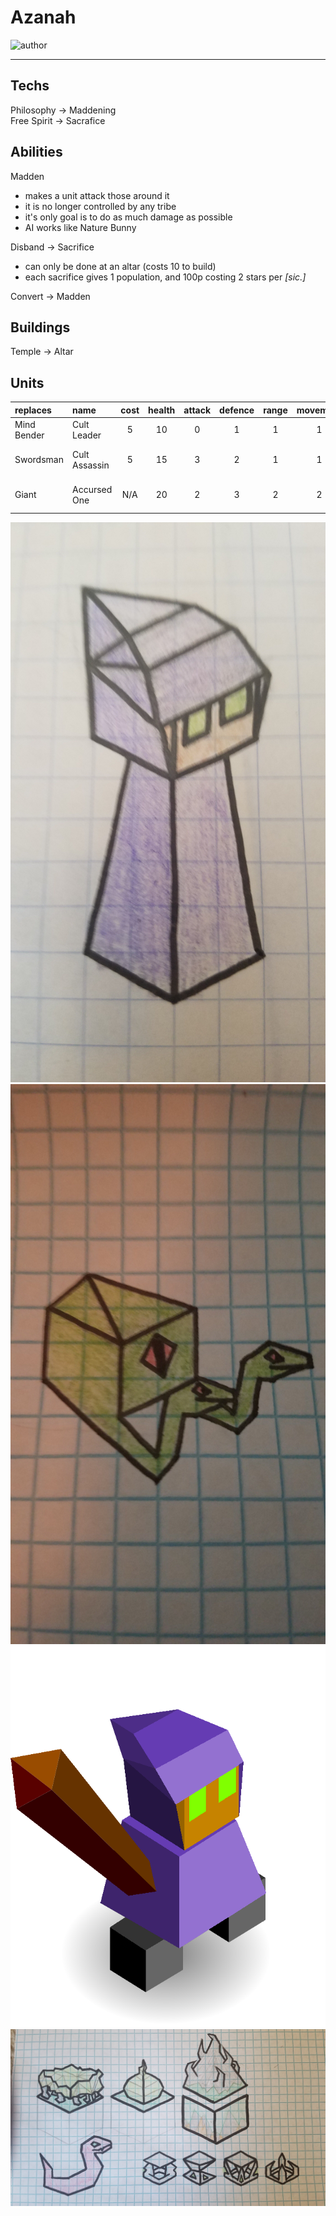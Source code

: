 # Azanah

![author](https://img.shields.io/badge/author-Twig1522%230756-%237289DA)

---

## Techs

Philosophy -> Maddening  
Free Spirit -> Sacrafice  

## Abilities

Madden

- makes a unit attack those around it  
- it is no longer controlled by any tribe
- it's only goal is to do as much damage as possible  
- AI works like Nature Bunny  

Disband -> Sacrifice

- can only be done at an altar (costs 10 to build)
- each sacrifice gives 1 population, and 100p costing 2 stars per *\[sic.]*
 
Convert -> Madden 

## Buildings 

Temple -> Altar  

## Units 

| replaces | name | cost | health | attack | defence | range | movement | skills |
|:---------|:-----|:----:|:------:|:------:|:-------:|:-----:|:----:|:-------|
| Mind Bender | Cult Leader | 5 | 10 | 0 | 1 | 1 | 1 | Madden |
| Swordsman | Cult Assassin | 5 | 15 | 3 | 2 | 1 | 1 | Dash, Escape, Fortify |
| Giant | Accursed One | N/A | 20 | 2 | 3 | 2 | 2 | Dash, Fly, Madden |

![unit](../images/azanah0.jpg)
![snake](../images/azanah1.jpg)
![unit](../images/azanah2.png)
![cities](../images/azanah3.jpg)

